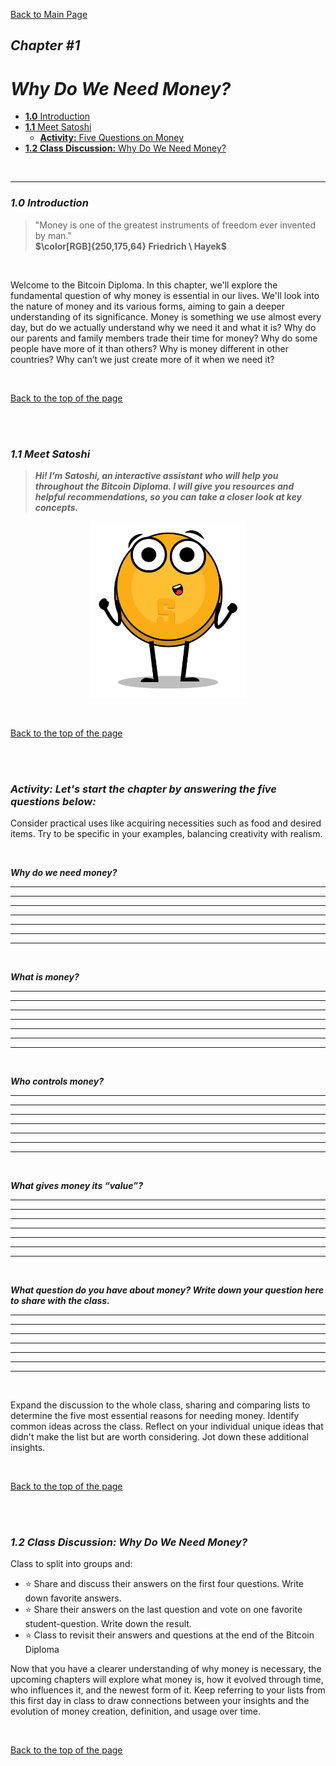 [Back to Main Page](https://github.com/MyFirstBitcoin/Bitcoin-Diploma-2024/tree/main/Web%20View#web-view-of-bitcoin-diploma-2024)


## _Chapter #1_

# ***Why Do We Need Money?***

- [**1.0** Introduction](https://github.com/MyFirstBitcoin/Bitcoin-Diploma-2024/blob/main/Web%20View/13.Chapter-1.md#10-introduction)          
- [**1.1** Meet Satoshi](https://github.com/MyFirstBitcoin/Bitcoin-Diploma-2024/blob/main/Web%20View/13.Chapter-1.md#11-meet-satoshi)          
  - [**Activity:** Five Questions on Money](https://github.com/MyFirstBitcoin/Bitcoin-Diploma-2024/blob/main/Web%20View/13.Chapter-1.md#activity-lets-start-the-chapter-by-answering-the-five-questions-below)        
- [**1.2 Class Discussion:** Why Do We Need Money?](https://github.com/MyFirstBitcoin/Bitcoin-Diploma-2024/blob/main/Web%20View/13.Chapter-1.md#12-class-discussion-why-do-we-need-money)        

<br/>

____________________________________________________________________________________________________

### ***1.0 Introduction***

> "Money is one of the greatest instruments of freedom ever invented by man."    
 **$\color[RGB]{250,175,64} Friedrich \ Hayek$**

<br/>

Welcome to the Bitcoin Diploma. In this chapter, we'll explore the fundamental question of why money is essential in our lives. We'll look into the nature of money and its various forms, aiming to gain a deeper understanding of its significance. Money is something we use almost every day, but do we actually understand why we need it and what it is? Why do our parents and family members trade their time for money? Why do some people have more of it than others? Why is money different in other countries? Why can’t we just create more of it when we need it?

<br/>

[Back to the top of the page](https://github.com/MyFirstBitcoin/Bitcoin-Diploma-2024/blob/main/Web%20View/13.Chapter-1.md#chapter-1)

<br/>
<br/>

### ***1.1 Meet Satoshi***

> ***Hi! I’m Satoshi, an interactive assistant who will help you throughout the Bitcoin Diploma. I will give you resources and helpful recommendations, so you can take a closer look at key concepts.***
    
<div><p align="center"><img alt="I am Satoshi" width="250" style="border-width:0" src="Images/11.Chapter-1/10.I-am-Satoshi-v1.png"/></div>

<br/>

[Back to the top of the page](https://github.com/MyFirstBitcoin/Bitcoin-Diploma-2024/blob/main/Web%20View/13.Chapter-1.md#chapter-1)

<br/>
<br/>

### _Activity: Let's start the chapter by answering the five questions below:_

Consider practical uses like acquiring necessities such as food and desired items. Try to be specific in your examples, balancing creativity with realism.

<br/>

***Why do we need money?***
___________________________________________________________________________________________________
___________________________________________________________________________________________________
___________________________________________________________________________________________________
___________________________________________________________________________________________________
___________________________________________________________________________________________________
___________________________________________________________________________________________________
___________________________________________________________________________________________________

<br/>

***What is money?***
___________________________________________________________________________________________________
___________________________________________________________________________________________________
___________________________________________________________________________________________________
___________________________________________________________________________________________________
___________________________________________________________________________________________________
___________________________________________________________________________________________________
___________________________________________________________________________________________________

<br/>

***Who controls money?***
___________________________________________________________________________________________________
___________________________________________________________________________________________________
___________________________________________________________________________________________________
___________________________________________________________________________________________________
___________________________________________________________________________________________________
___________________________________________________________________________________________________
___________________________________________________________________________________________________

<br/>

***What gives money its “value”?***
___________________________________________________________________________________________________
___________________________________________________________________________________________________
___________________________________________________________________________________________________
___________________________________________________________________________________________________
___________________________________________________________________________________________________
___________________________________________________________________________________________________
___________________________________________________________________________________________________

<br/>

***What question do you have about money? Write down your question here to share with the class.***
___________________________________________________________________________________________________
___________________________________________________________________________________________________
___________________________________________________________________________________________________
___________________________________________________________________________________________________
___________________________________________________________________________________________________
___________________________________________________________________________________________________
___________________________________________________________________________________________________

<br/>

Expand the discussion to the whole class, sharing and comparing lists to determine the five most essential reasons for needing money. Identify common ideas across the class. Reflect on your individual unique ideas that didn't make the list but are worth considering. Jot down these additional insights.

<br/>

[Back to the top of the page](https://github.com/MyFirstBitcoin/Bitcoin-Diploma-2024/blob/main/Web%20View/13.Chapter-1.md#chapter-1)

<br/>
<br/>

### ***1.2 Class Discussion: Why Do We Need Money?***

Class to split into groups and:

- ⭐ Share and discuss their answers on the first four questions. Write down favorite answers.
- ⭐ Share their answers on the last question and vote on one favorite student-question. Write down the result.
- ⭐ Class to revisit their answers and questions at the end of the Bitcoin Diploma

Now that you have a clearer understanding of why money is necessary, the upcoming chapters will explore what money is, how it evolved through time, who influences it, and the newest form of it. Keep referring to your lists from this first day in class to draw connections between your insights and the evolution of money creation, definition, and usage over time.

<br/>

[Back to the top of the page](https://github.com/MyFirstBitcoin/Bitcoin-Diploma-2024/blob/main/Web%20View/13.Chapter-1.md#chapter-1)
